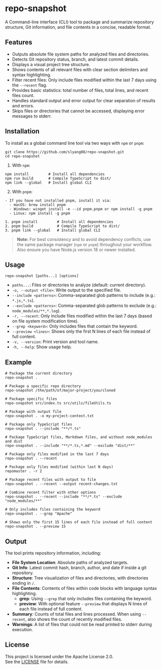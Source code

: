 # repo-snapshot

A Command-line interface (CLI) tool to package and summarize repository structure, Git information, and file contents in a concise, readable format.

## Features

- Outputs absolute file system paths for analyzed files and directories.
- Detects Git repository status, branch, and latest commit details.
- Displays a visual project tree structure.
- Shows contents of all relevant files with clear section delimiters and syntax highlighting.
- Filter recent files: Only include files modified within the last 7 days using the `--recent` flag.
- Provides basic statistics: total number of files, total lines, and recent files count.
- Handles standard output and error output for clear separation of results and errors.
- Skips files or directories that cannot be accessed, displaying error messages to stderr.

## Installation

To install as a global command line tool via two ways with `npm` or `pnpm`:

```
git clone https://github.com/slyang08/repo-snapshot.git
cd repo-snapshot
```

1. With `npm`:
```
npm install         # Install all dependencies
npm run build       # Compile TypeScript to dist/
npm link --global   # Install global CLI
```

2. With `pnpm`:
```
- If you have not installed pnpm, install it via:
  - macOS: brew install pnpm
  - Windows: winget install -e --id pnpm.pnpm or npm install -g pnpm
  - Linux: npm install -g pnpm

1. pnpm install         # Install all dependencies
2. pnpm build           # Compile TypeScript to dist/
3. pnpm link --global   # Install global CLI
```

> **Note:** For best consistency and to avoid dependency conflicts, use the same package manager (`npm` or `pnpm`) throughout your workflow.  
> Also ensure you have Node.js version 18 or newer installed.

## Usage

```
repo-snapshot [paths...] [options]
```

- `paths...`: Files or directories to analyze (default: current directory).
- `-o, --output <file>`: Write output to the specified file.
- `--include <patterns>`: Comma-separated glob patterns to include (e.g.: `*.js,*.ts`).
- `--exclude <patterns>`: Comma-separated glob patterns to exclude (e.g.: `node_modules/**,*.log`).
- `-r, --recent`: Only include files modified within the last 7 days (based on file system modification time).
- `--grep <keyword>`: Only includes files that contain the keyword.
- `--preview <lines>`: Shows only the first N lines of each file instead of full content.
- `-v, --version`: Print version and tool name.
- `-h, --help`: Show usage help.

## Example

```
# Package the current directory
repo-snapshot .

# Package a specific repo directory
repo-snapshot /the/path/of/major-project/you/cloned

# Package specific files
repo-snapshot src/index.ts src/utils/fileUtils.ts

# Package with output file
repo-snapshot . -o my-project-context.txt

# Package only TypeScript files
repo-snapshot . --include "**/*.ts"

# Package TypeScript files, Markdown files, and without node_modules and dist
repo-snapshot . --include "**/*.ts,*.md" --exclude "dist/**"

# Package only files modified in the last 7 days
repo-snapshot . --recent

# Package only files modified (within last N days)
repomaster . -r 2

# Package recent files with output to file
repo-snapshot . --recent --output recent-changes.txt

# Combine recent filter with other options
repo-snapshot . --recent --include "**/*.ts" --exclude "node_modules/**"

# Only includes files containing the keyword
repo-snapshot . --grep "Apache"

# Shows only the first 15 lines of each file instead of full content
repo-snapshot . --preview 15
```

## Output

The tool prints repository information, including:

- **File System Location**: Absolute paths of analyzed targets.
- **Git Info**: Latest commit hash, branch, author, and date if inside a git repository.
- **Structure**: Tree visualization of files and directories, with directories ending in `/`.
- **File Contents**: Contents of files within code blocks with language syntax highlighting.
  - **grep**: Using `--grep` that only includes files containing the keyword.
  - **preview**: With optional feature `--preview` that displays N lines of each file instead of full content.
- **Summary**: Counts of total files and lines processed. When using `--recent`, also shows the count of recently modified files.
- **Warnings**: A list of files that could not be read printed to stderr during execution.

## License

This project is licensed under the Apache License 2.0.  
See the [LICENSE](LICENSE) file for details.
